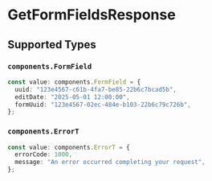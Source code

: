 # GetFormFieldsResponse


## Supported Types

### `components.FormField`

```typescript
const value: components.FormField = {
  uuid: "123e4567-c61b-4fa7-be85-22b6c7bcad5b",
  editDate: "2025-05-01 12:00:00",
  formUuid: "123e4567-02ec-484e-b103-22b6c79c726b",
};
```

### `components.ErrorT`

```typescript
const value: components.ErrorT = {
  errorCode: 1000,
  message: "An error occurred completing your request",
};
```

